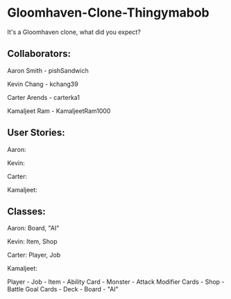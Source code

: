 # Gloomhaven-Clone-Thingymabob
It's a Gloomhaven clone, what did you expect?

Collaborators:
---
Aaron Smith - pishSandwich

Kevin Chang - kchang39

Carter Arends - carterka1

Kamaljeet Ram - KamaljeetRam1000

User Stories:
---
Aaron: 

Kevin: 

Carter:

Kamaljeet:

Classes:
---
Aaron: Board, "AI"

Kevin: Item, Shop

Carter: Player, Job

Kamaljeet:

Player - Job - Item - Ability Card - Monster - Attack Modifier Cards - Shop - Battle Goal Cards - Deck - Board - "AI"
